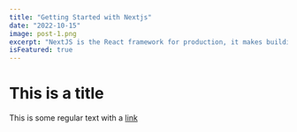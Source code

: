 ```yaml
---
title: "Getting Started with Nextjs"
date: "2022-10-15"
image: post-1.png
excerpt: "NextJS is the React framework for production, it makes building fullstack React apps and sites a breeze and ships with built-in SSR."
isFeatured: true
---
```


# This is a title

This is some regular text with a [link](https://google.com)
